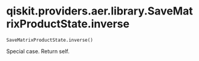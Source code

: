 # qiskit.providers.aer.library.SaveMatrixProductState.inverse

`SaveMatrixProductState.inverse()`

Special case. Return self.
